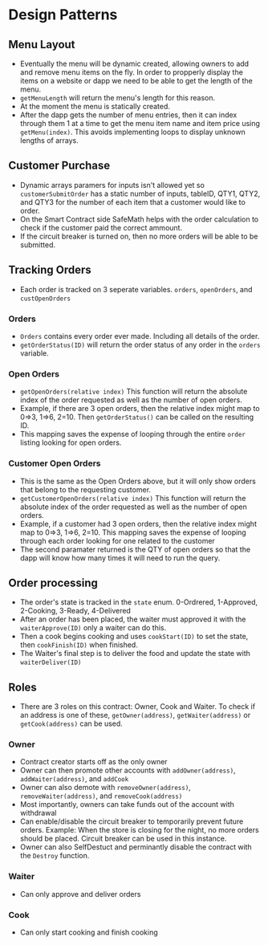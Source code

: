 # Design Patterns

## Menu Layout

- Eventually the menu will be dynamic created, allowing owners to add and remove menu items on the fly. In order to propperly display the items on a website or dapp we need to be able to get the length of the menu.
- `getMenuLength` will return the menu's length for this reason.
- At the moment the menu is statically created.
- After the dapp gets the number of menu entries, then it can index through them 1 at a time to get the menu item name and item price using `getMenu(index)`. This avoids implementing loops to display unknown lengths of arrays.

## Customer Purchase

- Dynamic arrays paramers for inputs isn't allowed yet so `customerSubmitOrder` has a static number of inputs, tableID, QTY1, QTY2, and QTY3 for the number of each item that a customer would like to order.
- On the Smart Contract side SafeMath helps with the order calculation to check if the customer paid the correct ammount.
- If the circuit breaker is turned on, then no more orders will be able to be submitted.

## Tracking Orders

- Each order is tracked on 3 seperate variables. `orders`, `openOrders`, and `custOpenOrders`

### Orders

- `Orders` contains every order ever made. Including all details of the order.
- `getOrderStatus(ID)` will return the order status of any order in the `orders` variable.

### Open Orders

- `getOpenOrders(relative index)` This function will return the absolute index of the order requested as well as the number of open orders.
- Example, if there are 3 open orders, then the relative index might map to 0=>3, 1=>6, 2=10. Then `getOrderStatus()` can be called on the resulting ID.
- This mapping saves the expense of looping through the entire `order` listing looking for open orders.

### Customer Open Orders

- This is the same as the Open Orders above, but it will only show orders that belong to the requesting customer.
- `getCustomerOpenOrders(relative index)` This function will return the absolute index of the order requested as well as the number of open orders.
- Example, if a customer had 3 open orders, then the relative index might map to 0=>3, 1=>6, 2=10. This mapping saves the expense of looping through each order looking for one related to the customer
- The second paramater returned is the QTY of open orders so that the dapp will know how many times it will need to run the query.

## Order processing

- The order's state is tracked in the `state` enum. 0-Ordrered, 1-Approved, 2-Cooking, 3-Ready, 4-Delivered
- After an order has been placed, the waiter must approved it with the `waiterApprove(ID)` only a waiter can do this.
- Then a cook begins cooking and uses `cookStart(ID)` to set the state, then `cookFinish(ID)` when finished.
- The Waiter's final step is to deliver the food and update the state with `waiterDeliver(ID)`

## Roles

- There are 3 roles on this contract: Owner, Cook and Waiter. To check if an address is one of these, `getOwner(address)`, `getWaiter(address)` or `getCook(address)` can be used.

### Owner

- Contract creator starts off as the only owner
- Owner can then promote other accounts with `addOwner(address)`, `addWaiter(address)`, and `addCook`
- Owner can also demote with `removeOwner(address)`, `removeWaiter(address)`, and `removeCook(address)`
- Most importantly, owners can take funds out of the account with withdrawal
- Can enable/disable the circuit breaker to temporarily prevent future orders. Example: When the store is closing for the night, no more orders should be placed. Circuit breaker can be used in this instance.
- Owner can also SelfDestuct and perminantly disable the contract with the `Destroy` function.

### Waiter

- Can only approve and deliver orders

### Cook

- Can only start cooking and finish cooking
